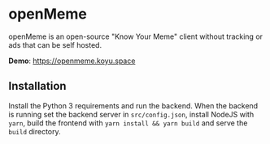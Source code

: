 # openMeme

openMeme is an open-source "Know Your Meme" client without tracking or ads that can be self hosted.

**Demo**: https://openmeme.koyu.space

## Installation

Install the Python 3 requirements and run the backend. When the backend is running set the backend server in `src/config.json`, install NodeJS with `yarn`, build the frontend with `yarn install && yarn build` and serve the `build` directory.